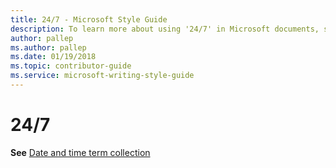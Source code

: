 ```yaml
---
title: 24/7 - Microsoft Style Guide
description: To learn more about using '24/7' in Microsoft documents, see 'Date and time term collection.'
author: pallep
ms.author: pallep
ms.date: 01/19/2018
ms.topic: contributor-guide
ms.service: microsoft-writing-style-guide
---
```


# 24/7

**See** [Date and time term collection](~/a-z-word-list-term-collections/term-collections/date-time-terms.md)
